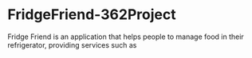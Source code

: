 # FridgeFriend-362Project
Fridge Friend is an application that helps people to manage food in their refrigerator, providing services such as 
